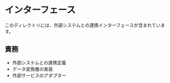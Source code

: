 # インターフェース

このディレクトリには、外部システムとの連携インターフェースが含まれています。

## 責務
- 外部システムとの連携定義
- データ変換層の実装
- 外部サービスのアダプター 